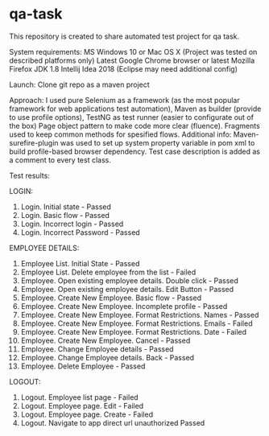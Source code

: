 # qa-task
This repository is created to share automated test project for qa task.

System requirements:
MS Windows 10 or Mac OS X (Project was tested on described platforms only)
Latest Google Chrome browser or latest Mozilla Firefox
JDK 1.8
Intellij Idea 2018 (Eclipse may need additional config)

Launch:
Clone git repo as a maven project

Approach:
I used pure Selenium as a framework (as the most popular framework for web applications test automation), Maven as builder (provide to use profile options), TestNG as test runner (easier to configurate out of the box)
Page object pattern to make code more clear (fluence). Fragments used to keep common methods for spesified flows.
Additional info: 
Maven-surefire-plugin was used to set up system property variable in pom xml to build profile-based browser dependency.
Test case description is added as a comment to every test class.

Test results:

LOGIN:
1) Login. Initial state - Passed
2) Login. Basic flow - Passed
3) Login. Incorrect login - Passed
4) Login. Incorrect Password - Passed

EMPLOYEE DETAILS:
1) Employee List. Initial State - Passed
2) Employee List. Delete employee from the list - Failed
3) Employee. Open existing employee details. Double click - Passed
4) Employee. Open existing employee details. Edit Button - Passed
5) Employee. Create New Employee. Basic flow - Passed
6) Employee. Create New Employee. Incomplete profile - Passed
7) Employee. Create New Employee. Format Restrictions. Names - Passed
8) Employee. Create New Employee. Format Restrictions. Emails - Failed
9) Employee. Create New Employee. Format Restrictions. Date - Failed
10) Employee. Create New Employee. Cancel - Passed
11) Employee. Change Employee details - Passed
12) Employee. Change Employee details. Back - Passed
13) Employee. Delete Employee - Passed

LOGOUT:
1) Logout. Employee list page - Failed
2) Logout. Employee page. Edit - Failed
3) Logout. Employee page. Create - Failed
4) Logout. Navigate to app direct url unauthorized Passed
